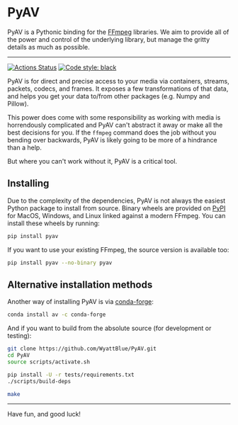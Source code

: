 # PyAV

PyAV is a Pythonic binding for the [FFmpeg](https://ffmpeg.org) libraries. We aim to provide all of the power and control of the underlying library, but manage the gritty details as much as possible.

---
[![Actions Status](https://github.com/WyattBlue/PyAV/workflows/tests/badge.svg)](https://github.com/wyattblue/PyAV/actions?workflow=tests)
<a href="https://github.com/psf/black"><img alt="Code style: black" src="https://img.shields.io/badge/code%20style-black-000000.svg"></a>

PyAV is for direct and precise access to your media via containers, streams, packets, codecs, and frames. It exposes a few transformations of that data, and helps you get your data to/from other packages (e.g. Numpy and Pillow).

This power does come with some responsibility as working with media is horrendously complicated and PyAV can't abstract it away or make all the best decisions for you. If the `ffmpeg` command does the job without you bending over backwards, PyAV is likely going to be more of a hindrance than a help.

But where you can't work without it, PyAV is a critical tool.


## Installing
Due to the complexity of the dependencies, PyAV is not always the easiest Python package to install from source. Binary wheels are provided on [PyPI](https://pypi.org/project/pyav) for  MacOS, Windows, and Linux linked against a modern FFmpeg. You can install these wheels by running:

```bash
pip install pyav
```

If you want to use your existing FFmpeg, the source version is available too:

```bash
pip install pyav --no-binary pyav
```

## Alternative installation methods

Another way of installing PyAV is via [conda-forge](https://conda-forge.github.io/):

```bash
conda install av -c conda-forge
```

And if you want to build from the absolute source (for development or testing):

```bash
git clone https://github.com/WyattBlue/PyAV.git
cd PyAV
source scripts/activate.sh

pip install -U -r tests/requirements.txt
./scripts/build-deps

make
```

---

Have fun, and good luck!
